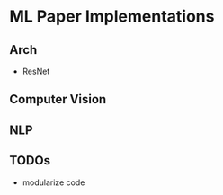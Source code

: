 # ML Paper Implementations

## Arch
- ResNet

## Computer Vision


## NLP


## TODOs
- modularize code


